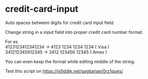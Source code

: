 # credit-card-input
Auto spaces between digits for credit card input field.

Change string in a input field into proper credit card number format.

For ex.<br>
4123123412341234 -> 4123 1234 1234 1234 ( Visa )<br>
341212345612345 -> 3412 123456 12345 ( Amex )

You can even keep the format while editing middle of the string.

Test this script on
https://jsfiddle.net/sagitarian/0rz1ques/
